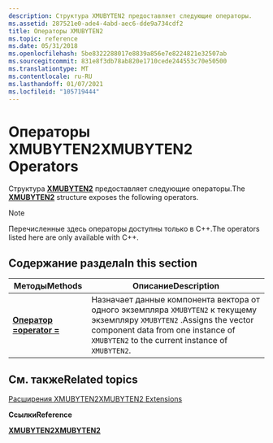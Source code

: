 ```yaml
---
description: Структура XMUBYTEN2 предоставляет следующие операторы.
ms.assetid: 287521e0-ade4-4abd-aec6-dde9a734cdf2
title: Операторы XMUBYTEN2
ms.topic: reference
ms.date: 05/31/2018
ms.openlocfilehash: 5be8322288017e8839a856e7e8224821e32507ab
ms.sourcegitcommit: 831e8f3db78ab820e1710cede244553c70e50500
ms.translationtype: MT
ms.contentlocale: ru-RU
ms.lasthandoff: 01/07/2021
ms.locfileid: "105719444"
---
```

# <a name="xmubyten2-operators"></a><span data-ttu-id="a6590-103">Операторы XMUBYTEN2</span><span class="sxs-lookup"><span data-stu-id="a6590-103">XMUBYTEN2 Operators</span></span>

<span data-ttu-id="a6590-104">Структура [**XMUBYTEN2**](/windows/desktop/api/DirectXPackedVector/ns-directxpackedvector-xmubyten2) предоставляет следующие операторы.</span><span class="sxs-lookup"><span data-stu-id="a6590-104">The [**XMUBYTEN2**](/windows/desktop/api/DirectXPackedVector/ns-directxpackedvector-xmubyten2) structure exposes the following operators.</span></span>

> [!Note]  
> <span data-ttu-id="a6590-105">Перечисленные здесь операторы доступны только в C++.</span><span class="sxs-lookup"><span data-stu-id="a6590-105">The operators listed here are only available with C++.</span></span>

 

## <a name="in-this-section"></a><span data-ttu-id="a6590-106">Содержание раздела</span><span class="sxs-lookup"><span data-stu-id="a6590-106">In this section</span></span>



| <span data-ttu-id="a6590-107">Методы</span><span class="sxs-lookup"><span data-stu-id="a6590-107">Methods</span></span>                                                | <span data-ttu-id="a6590-108">Описание</span><span class="sxs-lookup"><span data-stu-id="a6590-108">Description</span></span>                                                                                                           |
|--------------------------------------------------------|-----------------------------------------------------------------------------------------------------------------------|
| [<span data-ttu-id="a6590-109">**Оператор =**</span><span class="sxs-lookup"><span data-stu-id="a6590-109">**operator =**</span></span>](/windows/win32/api/directxpackedvector/nf-directxpackedvector-xmubyten2-operator-assign)<br/> | <span data-ttu-id="a6590-110">Назначает данные компонента вектора от одного экземпляра `XMUBYTEN2` к текущему экземпляру `XMUBYTEN2` .</span><span class="sxs-lookup"><span data-stu-id="a6590-110">Assigns the vector component data from one instance of `XMUBYTEN2` to the current instance of `XMUBYTEN2`.</span></span><br/> |



 

## <a name="related-topics"></a><span data-ttu-id="a6590-111">См. также</span><span class="sxs-lookup"><span data-stu-id="a6590-111">Related topics</span></span>

<dl> <dt>

[<span data-ttu-id="a6590-112">Расширения XMUBYTEN2</span><span class="sxs-lookup"><span data-stu-id="a6590-112">XMUBYTEN2 Extensions</span></span>](ovw-xmubyten2-extensions.md)
</dt> <dt>

<span data-ttu-id="a6590-113">**Ссылки**</span><span class="sxs-lookup"><span data-stu-id="a6590-113">**Reference**</span></span>
</dt> <dt>

[<span data-ttu-id="a6590-114">**XMUBYTEN2**</span><span class="sxs-lookup"><span data-stu-id="a6590-114">**XMUBYTEN2**</span></span>](/windows/desktop/api/DirectXPackedVector/ns-directxpackedvector-xmubyten2)
</dt> </dl>

 

 
